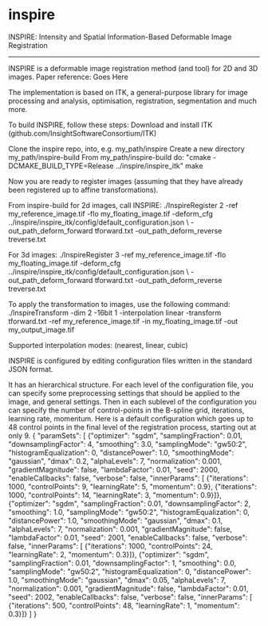 # inspire
INSPIRE: Intensity and Spatial Information-Based Deformable Image Registration

---

INSPIRE is a deformable image registration method (and tool) for 2D and 3D images.
Paper reference: Goes Here

The implementation is based on ITK, a general-purpose library for image processing and analysis, optimisation, registration, segmentation and much more.

To build INSPIRE, follow these steps:
Download and install ITK (github.com/InsightSoftwareConsortium/ITK)

Clone the inspire repo, into, e.g. my_path/inspire
Create a new directory my_path/inspire-build
From my_path/inspire-build do: "cmake -DCMAKE\_BUILD\_TYPE=Release ../inspire/inspire\_itk"
make

Now you are ready to register images (assuming that they have already been registered up to affine transformations).

From inspire-build for 2d images, call INSPIRE:
./InspireRegister 2 -ref my\_reference\_image.tif -flo my\_floating\_image.tif -deform_cfg ../inspire/inspire\_itk/config/default\_configuration.json \\
    -out\_path\_deform\_forward tforward.txt -out\_path\_deform\_reverse treverse.txt

For 3d images:
./InspireRegister 3 -ref my\_reference\_image.tif -flo my\_floating\_image.tif -deform_cfg ../inspire/inspire\_itk/config/default\_configuration.json \\
    -out\_path\_deform\_forward tforward.txt -out\_path\_deform\_reverse treverse.txt
    
To apply the transformation to images, use the following command:
./InspireTransform -dim 2 -16bit 1 -interpolation linear -transform tforward.txt -ref my\_reference\_image.tif -in my\_floating\_image.tif -out my\_output\_image.tif

Supported interpolation modes: (nearest, linear, cubic)

INSPIRE is configured by editing configuration files written in the standard JSON format.

It has an hierarchical structure. For each level of the configuration file, you can specify some preprocessing settings that should be applied to the image, and general settings. Then in each sublevel of the configuration you can specify the number of control-points in the B-spline grid, iterations, learning rate, momentum.
Here is a default configuration which goes up to 48 control points in the final level of the registration process, starting out at only 9.
{
  "paramSets": [
      {"optimizer": "sgdm", "samplingFraction": 0.01, "downsamplingFactor": 4, "smoothing": 3.0, "samplingMode": "gw50:2", "histogramEqualization": 0, "distancePower": 1.0, "smoothingMode": "gaussian", "dmax": 0.2, "alphaLevels": 7, "normalization": 0.001, "gradientMagnitude": false, "lambdaFactor": 0.01, "seed": 2000, "enableCallbacks": false, "verbose": false, "innerParams": [
          {"iterations": 1000, "controlPoints": 9, "learningRate": 5, "momentum": 0.9}, {"iterations": 1000, "controlPoints": 14, "learningRate": 3, "momentum": 0.9}]},
      {"optimizer": "sgdm", "samplingFraction": 0.01, "downsamplingFactor": 2, "smoothing": 1.0, "samplingMode": "gw50:2", "histogramEqualization": 0, "distancePower": 1.0, "smoothingMode": "gaussian", "dmax": 0.1, "alphaLevels": 7, "normalization": 0.001, "gradientMagnitude": false, "lambdaFactor": 0.01, "seed": 2001, "enableCallbacks": false, "verbose": false, "innerParams": [
          {"iterations": 1000, "controlPoints": 24, "learningRate": 2, "momentum": 0.3}]},
      {"optimizer": "sgdm", "samplingFraction": 0.01, "downsamplingFactor": 1, "smoothing": 0.0, "samplingMode": "gw50:2", "histogramEqualization": 0, "distancePower": 1.0, "smoothingMode": "gaussian", "dmax": 0.05, "alphaLevels": 7, "normalization": 0.001, "gradientMagnitude": false, "lambdaFactor": 0.01, "seed": 2002, "enableCallbacks": false, "verbose": false, "innerParams": [
          {"iterations": 500, "controlPoints": 48, "learningRate": 1, "momentum": 0.3}]}
]
}

